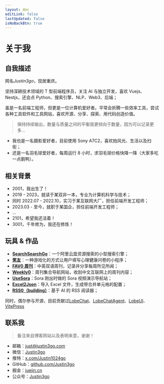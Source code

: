 ```yaml
---
layout: doc
editLink: false
lastUpdated: false
isNoBackBtn: true
---
```


# 关于我

## 自我描述

网名*Justin3go*，现居重庆。

坚持深耕技术领域的 T 型前端程序员，关注 AI 与独立开发，喜欢 Vuejs、Nestjs，还会点 Python、搜索引擎、NLP、Web3、后端；

虽是一名前端工程师，但更是一位计算机爱好者。平常会折腾一些效率工具，尝试各种工具软件和工具网站，喜欢开源、分享、探索、用代码创造价值。

> 保持持续输出，数量与质量之间的平衡我更倾向于数量，因为可以记录更多...

- 我也是一名摄影爱好者，目前使用 Sony A7C2，喜欢拍风光、生活以及扫街；
- 还是一名羽毛球爱好者，每周运行 8 小时，求羽毛球价格快降一降（大家多吃一点鹅鸭）。

## 相关背景

- 2001，我出生了！
- 2019 - 2023，就读于某双非一本，专业为计算机科学与技术；
- 同时 2022.07 - 2022.10，实习于某互联网大厂，担任前端开发工程师；
- 2023.03 - 至今，就职于某国企，担任前端开发工程师；
- ...
- 2101，希望我还活着！
- 3001，千年修为，我还在修炼！

## 玩具 & 作品

- **[SearchSearchGo](https://ssgo.app)**：一个阿里云盘资源搜索的小型搜索引擎；
- **[笑友](https://juejin.cn/post/7230351646797217847)**：一种游戏化的方式让用户填写心理健康问卷的小程序；
- **[FAV0 周刊](https://fav0.com)**：中英双语周刊，记录并分享每周所见所闻；
- **[Weekly0](https://weekly0.comm)**：周刊集合导航网站，收刮中文互联网上的周刊内容；
- **[UseSora](https://usesora.app)**：Sora 刚出时做的 Sora 视频演示导航站；
- **[Excel2Json](https://bug404.dev)**：导入 Excel 文件，生成带合并单元格的配置；
- **[RSS0（building）](https://rss0.com/read)**：基于 AI 的 RSS 阅读器；

同时，偶尔参与开源，目前贡献过[LobeChat](https://github.com/lobehub/lobe-chat)、[LobeChatAgent](https://github.com/lobehub/lobe-chat-agents)、[LobeUI](https://github.com/lobehub/lobe-ui)、[VitePress](https://github.com/vuejs/vitepress)

## 联系我

> 备注来自博客网站以及表明来意，谢谢！

- 邮箱：[just@justin3go.com](mailto://just@justin3go.com)
- 微信：[Justin3go](https://oss.justin3go.com/weixin.jpg)
- 推特：[x.com/Justin1024go](https://x.com/Justin1024go)
- GitHub：[github.com/Justin3go](https://github.com/Justin3go)
- 掘金：[juejin.cn](https://juejin.cn/user/220366354020749/posts)
- 公众号：[Justin3go](https://oss.justin3go.com/qrcode.jpg)
